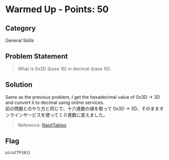 # Warmed Up - Points: 50
## Category
General Skills
## Problem Statement
> What is 0x3D (base 16) in decimal (base 10).
## Solution 
Same as the previous problem, I get the hexadecimal value of 0x3D -> 3D and convert it to decimal using online services.</br>
前の問題とのやり方と同じで、十六進数の値を取って 0x3D -> 3D、そのままオンラインサービスを使って１０進数に変えました。
> Reference: [RapitTables](https://www.rapidtables.com/convert/number/hex-to-decimal.html) </br>
## Flag
`picoCTF{61}`
